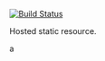 [![Build Status](https://travis-ci.org/t32k/static.svg?branch=master)](https://travis-ci.org/t32k/static)

Hosted static resource.

a